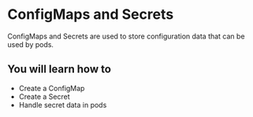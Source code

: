 # ConfigMaps and Secrets

ConfigMaps and Secrets are used to store configuration data that can be used by pods.


## You will learn how to
- Create a ConfigMap
- Create a Secret
- Handle secret data in pods
